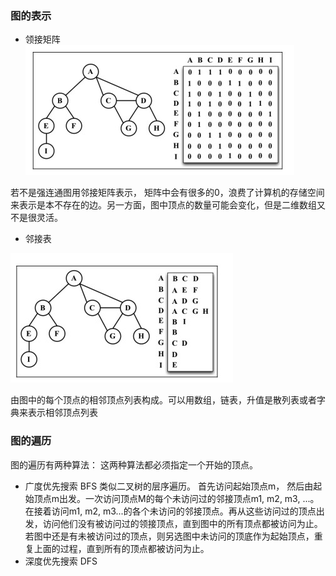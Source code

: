 ### 图的表示
- 领接矩阵
![](/img/邻接矩阵.jpg)

若不是强连通图用邻接矩阵表示， 矩阵中会有很多的0，浪费了计算机的存储空间来表示是本不存在的边。另一方面，图中顶点的数量可能会变化，但是二维数组又不是很灵活。

- 邻接表

![](/img/邻接表.jpg)

由图中的每个顶点的相邻顶点列表构成。可以用数组，链表，升值是散列表或者字典来表示相邻顶点列表

### 图的遍历

图的遍历有两种算法： 这两种算法都必须指定一个开始的顶点。
- 广度优先搜索 BFS
类似二叉树的层序遍历。
首先访问起始顶点m， 然后由起始顶点m出发。一次访问顶点M的每个未访问过的邻接顶点m1, m2, m3, ...。在接着访问m1, m2, m3...的各个未访问的邻接顶点。再从这些访问过的顶点出发，访问他们没有被访问过的领接顶点，直到图中的所有顶点都被访问为止。若图中还是有未被访问过的顶点，则另选图中未访问的顶底作为起始顶点，重复上面的过程，直到所有的顶点都被访问为止。
- 深度优先搜索 DFS